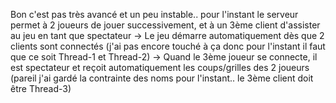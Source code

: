 Bon c'est pas très avancé et un peu instable.. pour l'instant le serveur permet à 2 joueurs de jouer successivement,
et à un 3ème client d'assister au jeu en tant que spectateur 
-> Le jeu démarre automatiquement dès que 2 clients sont connectés 
(j'ai pas encore touché à ça donc pour l'instant il faut que ce soit Thread-1 et Thread-2)
-> Quand le 3ème joueur se connecte, il est spectateur et reçoit automatiquement les coups/grilles des 2 joueurs
(pareil j'ai gardé la contrainte des noms pour l'instant.. le 3ème client doit être Thread-3) 
